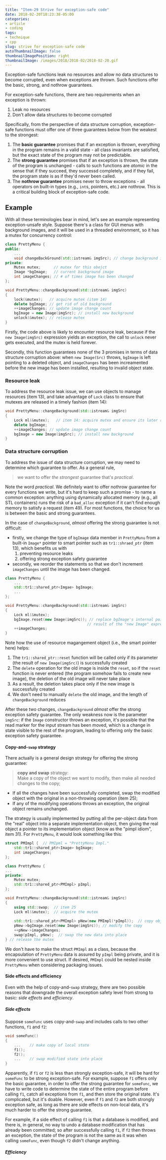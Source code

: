```yaml
---
title: "Item-29 Strive for exception-safe code"
date: 2018-02-20T18:23:38-05:00
categories:
- article
- coding
tags:
- technique
- cpp
slug: strive for exception-safe code
autoThumbnailImage: false
thumbnailImagePosition: right
thumbnailImage: /images/2018/2018-02/2018-02-20.gif
---
```


Exception-safe functions leak no resources and allow no data structures to become corrupted, even when exceptions are thrown. Such functions offer the basic, strong, and nothrow guarantees.
<!--more-->

For exception-safe functions, there are two requirements when an exception is thrown:

1. Leak no resources
2. Don't allow data structures to become corrupted

Specifically, from the perspective of data structure corruption, exception-safe functions must offer one of three guarantees below from the weakest to the strongest:

1. The **basic guarantee** promises that if an exception is thrown, everything in the program remains in a valid state - all class invariants are satisfied, but the exact state of the program may not be predictable.
2. The **strong guarantee** promises that if an exception is thrown, the state of the program is unchanged - calls to such functions are _atomic_ in the sense that if they succeed, they successd completely, and if they fail, the program state is as if they'd never been called.
3. The **nothrow guarantee** promises never to throw exceptions - all operators on built-in types (e.g., `int`s, pointers, etc.) are nothrow. This is a critical building block of exception-safe code.

## Example

With all these terminologies bear in mind, let's see an example representing exception-unsafe style. Suppose there's a class for GUI menus with background images, and it will be used in a threaded environment, so it has a mutex for concurrency control:

```cpp
class PrettyMenu {
public:
    ...
    void changeBackGround(std::istream& imgSrc); // change background image
private:
    Mutex mutex;      // mutex for this obejct
    Image *bgImage;   // current background image
    int imageChanges; // # of times image has been changed
};
```

```cpp
void PrettyMenu::changeBackground(std::istream& imgSrc)
{
    lock(&mutex);   // acquire mutex (item 14)
    delete bgImage; // get rid of old background
    ++imageChanges; // update image change count
    bgImage = new Image(imgSrc); // install new background
    unlock(&mutex); // release mutex 
}
```

Firstly, the code above is likely to encounter resource leak, because if the `new Image(imgSrc)` expression yields an exception, the call to `unlock` never gets executed, and the mutex is held forever.

Secondly, this function guarantees none of the 3 promises in terms of data structure corruption above: when `new Image(Src)` throws, `bgImage` is left pointing to a deleted object, and `imageChanges` has been increamented before the new image has been installed, resulting to invalid object state.

### Resource leak

To address the resource leak issue, we can use objects to manage resources (item 13), and take advantage of `Lock` class to ensure that mutexes are released in a timely fashion (item 14):

```cpp
void PrettyMenu::changeBackground(std::istream& imgSrc)
{
    Lock ml(&mutex);   // item 14: acquire mutex and ensure its later release
    delete bgImage; 
    ++imageChanges; // update image change count
    bgImage = new Image(imgSrc); // install new background
}
```

### Data structure corruption

To address the issue of data structure corruption, we may need to determine which guarantee to offer. As a general rule, 

>we want to offer _the strongest_ guarantee that's _practical_. 

Note the word _practical_. We definitely want to offer nothrow guarantee for every functions we write, but it's hard to keep such a promise - to name a common exception: anything using dynamically allocated memory (e.g., all STL containers) runs the risk of a `bad_alloc` exception if it can't find enough memory to satisfy a request (item 49). For most functions, the choice for us is between the basic and strong guarantees.

In the case of `changeBackground`, _almost_ offering the strong guarantee is not difficult:

* firstly, we change the type of `bgImage` data member in `PrettyMunu` from a built-in `Image*` pointer to smart pointer such as `tr1::shraed_ptr` (item 13), which benefits us with 
    1. preventing resource leaks
    2. offering strong exception safety guarantee
* secondly, we reorder the statements so that we don't increment `imageChanges` until the image has been changed.

```cpp
class PrettyMenu {
    ...
    std::tr1::shared_ptr<Imgae> bgImage;
    ...
};
```

```cpp
void PrettyMenu::changeBackground(std::istream& imgSrc)
{
    Lock ml(&mutex);
    bgImage.reset(new Image(imgSrc)); // replace bgImage's internal pointer with the
                                     // result of the "new Image" expression
    ++imageChanges;
}
```

Note how the use of resource magangement object (i.e., the smart pointer here) helps:

1. The `tr1::shared_ptr::reset` function will be called only if its parameter (the result of `new Image(imgSrc)`) is successfully created
2. The `delete` operation for the old image is inside the `reset`, so if the `reset` function is never entered (the program somehow fails to create new image), the deletion of the old image will never take place
3. As a result, the deletion takes place only if the new image is successfully created
4. We don't need to manually `delete` the old image, and the length of `changeBackground` reduces

After these two changes, `changeBackground` _almost_ offer the strong exception safety guarantee. The only weakness now is the parameter `imgSrc`: if the `Image` constructor throws an exception, it's possible that the read marker for the input stream has been moved, which is a change in state visible to the rest of the program, leading to offering only the basic exception safety guarantee.

#### Copy-and-`swap` strategy

There actually is a general design strategy for offering the strong guarantee:

>**copy and swap** strategy:   
Make a copy of the object we want to modify, then make all needed changes to the copy;   
* If all the changes have been successfully completed, swap the modified object with the original in a non-throwing operation (item 25);   
* If any of the modifying operations throws an exception, the original object remains unchanged. 

The strategy is usually implemented by putting all the per-object data from the "real" object into a separate implementation object, then giving the real object a pointer to its implementation object (know as the "pimpl idiom", item 31). For `PrettyMenu`, it would look something like this:

```cpp
struct PMImpl {  // PMIpml = "PrettyMenu Impl."
    std::tr1::shared_ptr<Image> bgImage; 
    int imageChanges; 
};

class PrettyMenu {
...
private:
    Mutex mutex;
    std::tr1::shared_ptr<PMImpl> pImpl;
};
```

```cpp
void PrettyMenu::changeBackground(std::istream& imgSrc)
{
    using std::swap;  // item 25
    Lock ml(&mutex);  // acquire the mutex
    
    std::tr1::shared_ptr<PMImpl> pNew(new PMImpl(*pImpl));  // copy obj. data
    pNew->bgImage.reset(new Image(imgSrc)); // modify the copy
    ++pNew->imageChanges;
    swap(pImpl, pNew);  // swap the new data into place
} // release the mutex
```

We don't have to make the struct `PMImpl` as a class, because the encapsulation of `PrettyMenu` data is assured by `pImpl` being private, and it is more convenient to use struct. If desired, `PMImpl` could be nested inside `PrettyMenu` when considering packaging issues.

#### Side effects and efficiency

Even with the help of copy-and-`swap` strategy, there are two possible reasons that downgrade the overall exception safety level from strong to basic: _side effects_ and _efficiency_.

##### Side effects

Suppose `someFunc` uses copy-and-`swap` and includes calls to two other functions, `f1` and `f2`:

```cpp
void someFunc()
{
    ...    // make copy of local state
    f1();
    f2();
    ...    // swap modified state into place
}
```

Apparently, if `f1` or `f2` is less than strongly exception-safe, it will be hard for `someFunc` to be strong exception-safe. For example, suppose `f1` offers only the basic guarantee, in order to offer the strong guarantee for `someFunc`, we have to write code to determine the state of the entire program before calling `f1`, catch all exceptions from `f1`, and then store the original state. It's complicated, but it's doable. However, even if `f1` and `f2` are both strongly exception safe, as long as there are side effects on non-local data, it's much harder to offer the strong guarantee.

For example, if a side effect of calling `f1` is that a database is modified, and there is, in general, no way to undo a database modification that has already been committed; so after successfully calling `f1`, if `f2` then throws an exception, the state of the program is not the same as it was when calling `someFunc`, even though `f2` didn't change anything.



##### Efficiency 